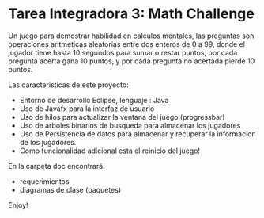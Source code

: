 # Tarea Integradora 3: Math Challenge

Un juego para demostrar habilidad en calculos mentales, las preguntas son operaciones aritmeticas aleatorias entre dos enteros de 0 a 99, donde el jugador tiene hasta 10 segundos para sumar o restar puntos, por cada pregunta acerta gana 10 puntos, y por cada pregunta no acertada pierde 10 puntos.

Las caracteristicas de este proyecto:

- Entorno de desarrollo Eclipse, lenguaje : Java
- Uso de Javafx para la interfaz de usuario
- Uso de hilos para actualizar la ventana del juego (progressbar)
- Uso de arboles binarios de busqueda para almacenar los jugadores
- Uso de Persistencia de datos para almacenar y recuperar la informacion de los jugadores.
- Como funcionalidad adicional esta el reinicio del juego!

En la carpeta doc encontrará: 
 - requerimientos
 - diagramas de clase (paquetes)
 
Enjoy!
 
